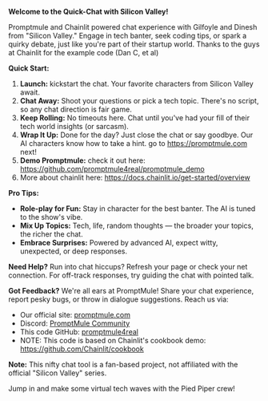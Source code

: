 **Welcome to the Quick-Chat with Silicon Valley!**

Promptmule and Chainlit powered chat experience with Gilfoyle and Dinesh from "Silicon Valley." Engage in tech banter, seek coding tips, or spark a quirky debate, just like you're part of their startup world. Thanks to the guys at Chainlit for the example code (Dan C, et al)

**Quick Start:**
1. **Launch:** kickstart the chat. Your favorite characters from Silicon Valley await.
2. **Chat Away:** Shoot your questions or pick a tech topic. There's no script, so any chat direction is fair game.
3. **Keep Rolling:** No timeouts here. Chat until you've had your fill of their tech world insights (or sarcasm).
4. **Wrap It Up:** Done for the day? Just close the chat or say goodbye. Our AI characters know how to take a hint. go to https://promptmule.com next!
5. **Demo Promptmule:** check it out here: https://github.com/promptmule4real/promptmule_demo
6. More about chainlit here: https://docs.chainlit.io/get-started/overview

**Pro Tips:**
- **Role-play for Fun:** Stay in character for the best banter. The AI is tuned to the show's vibe.
- **Mix Up Topics:** Tech, life, random thoughts — the broader your topics, the richer the chat.
- **Embrace Surprises:** Powered by advanced AI, expect witty, unexpected, or deep responses.

**Need Help?**
Run into chat hiccups? Refresh your page or check your net connection. For off-track responses, try guiding the chat with pointed talk.

**Got Feedback?**
We're all ears at PromptMule! Share your chat experience, report pesky bugs, or throw in dialogue suggestions. Reach us via:
- Our official site: [promptmule.com](https://www.promptmule.com)
- Discord: [PromptMule Community](https://discord.gg/C5ZqNkSK)
- This code GitHub: [promptmule4real](https://github.com/promptmule4real)
- NOTE: This code is based on Chainlit's cookbook demo: https://github.com/Chainlit/cookbook


**Note:** This nifty chat tool is a fan-based project, not affiliated with the official "Silicon Valley" series.

Jump in and make some virtual tech waves with the Pied Piper crew!
